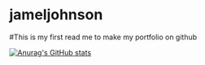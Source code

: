 # jameljohnson

#This is my first read me to make my portfolio on github

[![Anurag's GitHub stats](https://github-readme-stats.vercel.app/apiJamel144anuraghazra)](https://github.com/anuraghazra/github-readme-stats)

